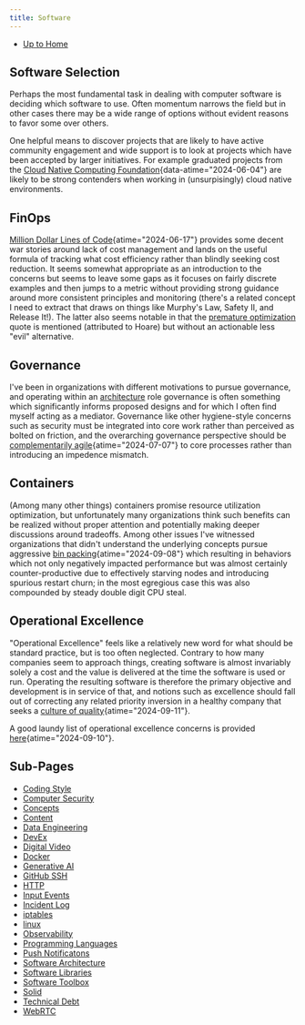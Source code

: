 ```yaml
---
title: Software
---
```


- [Up to Home](./)

## Software Selection

Perhaps the most fundamental task in dealing with computer software is deciding
which software to use. Often momentum narrows the field but in other
cases there may be a wide range of options without evident reasons to
favor some over others.

One helpful means to discover projects that are likely to have active community
engagement and wide support is to look at projects which have been accepted by
larger initiatives. For example graduated projects from the
[Cloud Native Computing Foundation](https://www.cncf.io/ "Cloud Native Computing Foundation"){data-atime="2024-06-04"}
are likely to be strong contenders when working in (unsurpisingly) cloud native environments.

## FinOps

[Million Dollar Lines of Code](https://www.infoq.com/articles/cost-optimization-engineering-perspective/ "Million Dollar Lines of Code - an Engineering Perspective on Cloud Cost Optimization - InfoQ"){atime="2024-06-17"}
provides some decent war stories around
lack of cost management and lands on the useful formula of tracking what cost efficiency rather than
blindly seeking cost reduction. It seems somewhat appropriate as an introduction to the concerns but
seems to leave some gaps as it focuses on fairly discrete examples and then jumps to a metric
without providing strong guidance around more consistent principles and monitoring (there's a
related concept I need to extract that draws on things like Murphy's Law, Safety II, and Release It!).
The latter also seems notable in that the [premature optimization](premature_optimization)
quote is mentioned (attributed to Hoare) but without an actionable less "evil" alternative.

## Governance

I've been in organizations with different motivations to pursue governance, and operating within
an [architecture](software_architecture) role governance is often something which significantly
informs proposed designs and for which I often find myself acting as a mediator.
Governance like other hygiene-style concerns such as security must be
integrated into core work rather than perceived as bolted on friction, and the overarching
governance perspective should be
[complementarily agile](https://www.infoq.com/podcasts/governance-for-reducing-complexity/ "Governance for Reducing Complexity - InfoQ"){atime="2024-07-07"}
to core processes rather than introducing an impedence mismatch.

## Containers

(Among many other things) containers promise resource utilization optimization, but unfortunately
many organizations think such benefits can be realized without proper attention and
potentially making deeper discussions around tradeoffs. Among other issues
I've witnessed organizations that didn't understand the underlying concepts pursue
aggressive
[bin packing](https://www.infoq.com/articles/kubernetes-bin-packing/ "Optimizing Resource Utilization: the Benefits and Challenges of Bin Packing in Kubernetes - InfoQ"){atime="2024-09-08"}
which resulting in behaviors which not only negatively impacted performance but
was almost certainly counter-productive due to effectively starving nodes and
introducing spurious restart churn; in the most egregious case this was also
compounded by steady double digit CPU steal.

## Operational Excellence

"Operational Excellence" feels like a relatively new word for what should be
standard practice, but is too often neglected. Contrary to how many companies
seem to approach things, creating software is almost invariably solely a cost
and the value is delivered at the time the software is used or run. Operating
the resulting software is therefore the primary objective and development is
in service of that, and notions such as excellence should fall out of correcting
any related priority inversion in a healthy company that seeks a 
[culture of quality](https://www.infoq.com/news/2024/02/culture-quality-software-orgs/ "How to Develop a Culture of Quality in Software Organizations - InfoQ"){atime="2024-09-11"}.

A good laundy list of operational excellence concerns is provided
[here](https://dl.acm.org/doi/pdf/10.1145/3631176 "Software Managers’ Guide to Operational Excellence"){atime="2024-09-10"}.

## Sub-Pages

- [Coding Style](coding_style)
- [Computer Security](computer_security)
- [Concepts](concepts)
- [Content](content)
- [Data Engineering](data_engineering)
- [DevEx](devex)
- [Digital Video](digital_video)
- [Docker](docker)
- [Generative AI](generative_ai)
- [GitHub SSH](github_ssh)
- [HTTP](http)
- [Input Events](input_events)
- [Incident Log](incident_log)
- [iptables](iptables)
- [linux](linux)
- [Observability](observability)
- [Programming Languages](programming_languages)
- [Push Notificatons](push_notifications)
- [Software Architecture](software_architecture)
- [Software Libraries](software_libraries)
- [Software Toolbox](software_toolbox)
- [Solid](solid)
- [Technical Debt](technical_debt)
- [WebRTC](webrtc)
